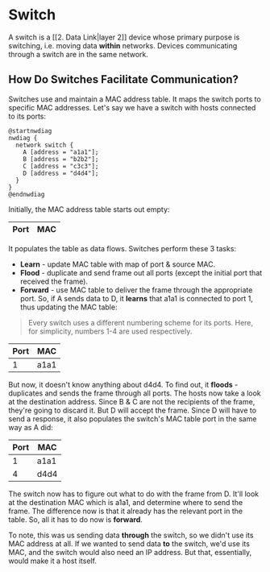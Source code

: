 # Switch

A switch is a [[2. Data Link|layer 2]] device whose primary purpose is switching, i.e. moving data **within** networks.
Devices communicating through a switch are in the same network.

## How Do Switches Facilitate Communication?

Switches use and maintain a MAC address table. It maps the switch ports to specific MAC addresses. 
Let's say we have a switch with hosts connected to its ports:
```plantuml
@startnwdiag
nwdiag {
  network switch {
    A [address = "a1a1"];
    B [address = "b2b2"];
    C [address = "c3c3"];
    D [address = "d4d4"];
  }
}
@endnwdiag
```
Initially, the MAC address table starts out empty:

| Port | MAC |
| --- | --- |

It populates the table as data flows. Switches perform these 3 tasks:
- **Learn** - update MAC table with map of port & source MAC.
- **Flood** - duplicate and send frame out all ports (except the initial port that received the frame).
- **Forward** - use MAC table to deliver the frame through the appropriate port.
So, if A sends data to D, it **learns** that a1a1 is connected to port 1, thus updating the MAC table:

> Every switch uses a different numbering scheme for its ports. Here, for simplicity, numbers 1-4 are used respectively.

| Port | MAC |
| --- | --- |
| 1 | a1a1 |

But now, it doesn't know anything about d4d4. To find out, it **floods** - duplicates and sends the frame through all ports. The hosts now take a look at the destination address. Since B & C are not the recipients of the frame, they're going to discard it. But D will accept the frame.
Since D will have to send a response, it also populates the switch's MAC table port in the same way as A did:

| Port | MAC |
| --- | --- |
| 1 | a1a1 |
| 4 | d4d4 |

The switch now has to figure out what to do with the frame from D. It'll look at the destination MAC which is a1a1, and determine where to send the frame. The difference now is that it already has the relevant port in the table. So, all it has to do now is **forward**.

To note, this was us sending data **through** the switch, so we didn't use its MAC address at all. If we wanted to send data **to** the switch, we'd use its MAC, and the switch would also need an IP address. But that, essentially, would make it a host itself.